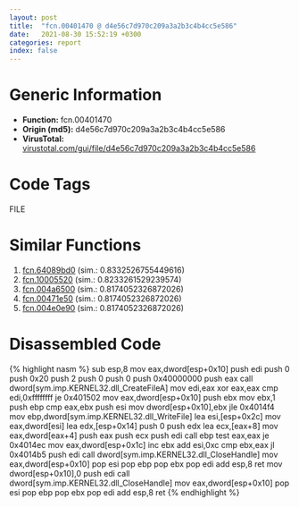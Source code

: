 ```yaml
---
layout: post
title:  "fcn.00401470 @ d4e56c7d970c209a3a2b3c4b4cc5e586"
date:   2021-08-30 15:52:19 +0300
categories: report
index: false
---
```


# Generic Information
- **Function:** fcn.00401470
- **Origin (md5):** d4e56c7d970c209a3a2b3c4b4cc5e586
- **VirusTotal:** [virustotal.com/gui/file/d4e56c7d970c209a3a2b3c4b4cc5e586][virustotal_ref]

# Code Tags
<span class="tag" id="FILE">FILE</span>


# Similar Functions

1. [fcn.64089bd0][similar_1_ref] (sim.: 0.8332526755449616)
2. [fcn.10005520][similar_2_ref] (sim.: 0.8233261529239574)
3. [fcn.004a6500][similar_3_ref] (sim.: 0.8174052326872026)
4. [fcn.00471e50][similar_4_ref] (sim.: 0.8174052326872026)
5. [fcn.004e0e90][similar_5_ref] (sim.: 0.8174052326872026)


# Disassembled Code

{% highlight nasm %}
sub esp,8
mov eax,dword[esp+0x10]
push edi
push 0
push 0x20
push 2
push 0
push 0
push 0x40000000
push eax
call dword[sym.imp.KERNEL32.dll_CreateFileA]
mov edi,eax
xor eax,eax
cmp edi,0xffffffff
je 0x401502
mov eax,dword[esp+0x10]
push ebx
mov ebx,1
push ebp
cmp eax,ebx
push esi
mov dword[esp+0x10],ebx
jle 0x4014f4
mov ebp,dword[sym.imp.KERNEL32.dll_WriteFile]
lea esi,[esp+0x2c]
mov eax,dword[esi]
lea edx,[esp+0x14]
push 0
push edx
lea ecx,[eax+8]
mov eax,dword[eax+4]
push eax
push ecx
push edi
call ebp
test eax,eax
je 0x4014ec
mov eax,dword[esp+0x1c]
inc ebx
add esi,0xc
cmp ebx,eax
jl 0x4014b5
push edi
call dword[sym.imp.KERNEL32.dll_CloseHandle]
mov eax,dword[esp+0x10]
pop esi
pop ebp
pop ebx
pop edi
add esp,8
ret
mov dword[esp+0x10],0
push edi
call dword[sym.imp.KERNEL32.dll_CloseHandle]
mov eax,dword[esp+0x10]
pop esi
pop ebp
pop ebx
pop edi
add esp,8
ret
{% endhighlight %}


[similar_1_ref]: /report/fcn.64089bd0@07e4412910bcf0f5969ef64c44eecb2d
[similar_2_ref]: /report/fcn.10005520@2585b133c2e70968905cce13b1fc2654
[similar_3_ref]: /report/fcn.004a6500@be7fba7cc724acf4ae2900d99e0fc9c3
[similar_4_ref]: /report/fcn.00471e50@289859175c221b107317af7727d26c17
[similar_5_ref]: /report/fcn.004e0e90@279a61b1e76da49531f1f16fd1102a2d
[virustotal_ref]: https://www.virustotal.com/gui/file/d4e56c7d970c209a3a2b3c4b4cc5e586